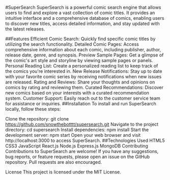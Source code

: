 #SuperSearch
SuperSearch is a powerful comic search engine that allows users to find and explore a vast collection of comic titles. It provides an intuitive interface and a comprehensive database of comics, enabling users to discover new titles, access detailed information, and stay updated with the latest releases.

##Features
Efficient Comic Search: Quickly find specific comic titles by utilizing the search functionality.
Detailed Comic Pages: Access comprehensive information about each comic, including publisher, author, release date, genre, and synopsis.
Preview Sample Pages: Get a glimpse of the comic's art style and storyline by viewing sample pages or panels.
Personal Reading List: Create a personalized reading list to keep track of the comics you're interested in.
New Release Notifications: Stay up to date with your favorite comic series by receiving notifications when new issues are released.
Rating and Reviews: Share your thoughts and opinions on comics by rating and reviewing them.
Curated Recommendations: Discover new comics based on your interests with a curated recommendation system.
Customer Support: Easily reach out to the customer service team for assistance or inquiries.
##Installation
To install and run SuperSearch locally, follow these steps:

Clone the repository: git clone https://github.com/snowthebotttt/supersearch.git
Navigate to the project directory: cd supersearch
Install dependencies: npm install
Start the development server: npm start
Open your web browser and visit http://localhost:3000 to access SuperSearch.
##Technologies Used
HTML5
CSS3
JavaScript
React.js
Node.js
Express.js
MongoDB
Contributing
Contributions to SuperSearch are welcome! If you have any suggestions, bug reports, or feature requests, please open an issue on the GitHub repository. Pull requests are also encouraged.

License
This project is licensed under the MIT License.
